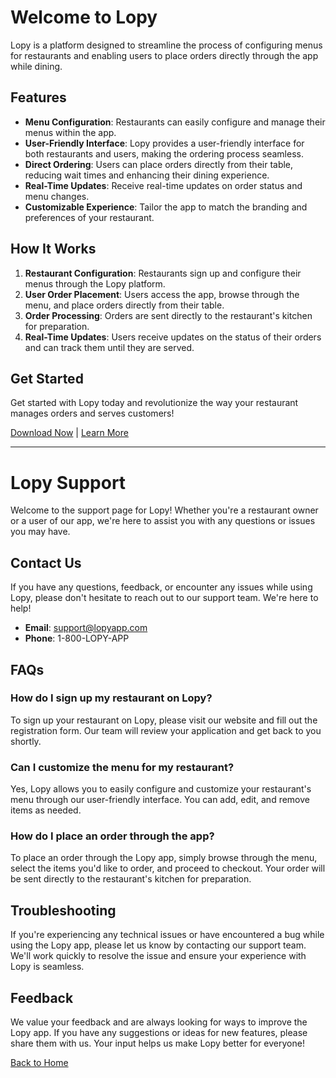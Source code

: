 # Welcome to Lopy

Lopy is a platform designed to streamline the process of configuring menus for restaurants and enabling users to place orders directly through the app while dining.

## Features

- **Menu Configuration**: Restaurants can easily configure and manage their menus within the app.
- **User-Friendly Interface**: Lopy provides a user-friendly interface for both restaurants and users, making the ordering process seamless.
- **Direct Ordering**: Users can place orders directly from their table, reducing wait times and enhancing their dining experience.
- **Real-Time Updates**: Receive real-time updates on order status and menu changes.
- **Customizable Experience**: Tailor the app to match the branding and preferences of your restaurant.

## How It Works

1. **Restaurant Configuration**: Restaurants sign up and configure their menus through the Lopy platform.
2. **User Order Placement**: Users access the app, browse through the menu, and place orders directly from their table.
3. **Order Processing**: Orders are sent directly to the restaurant's kitchen for preparation.
4. **Real-Time Updates**: Users receive updates on the status of their orders and can track them until they are served.

## Get Started

Get started with Lopy today and revolutionize the way your restaurant manages orders and serves customers!

[Download Now](#) | [Learn More](#support)

---

# Lopy Support

Welcome to the support page for Lopy! Whether you're a restaurant owner or a user of our app, we're here to assist you with any questions or issues you may have.

## Contact Us

If you have any questions, feedback, or encounter any issues while using Lopy, please don't hesitate to reach out to our support team. We're here to help!

- **Email**: support@lopyapp.com
- **Phone**: 1-800-LOPY-APP

## FAQs

### How do I sign up my restaurant on Lopy?
To sign up your restaurant on Lopy, please visit our website and fill out the registration form. Our team will review your application and get back to you shortly.

### Can I customize the menu for my restaurant?
Yes, Lopy allows you to easily configure and customize your restaurant's menu through our user-friendly interface. You can add, edit, and remove items as needed.

### How do I place an order through the app?
To place an order through the Lopy app, simply browse through the menu, select the items you'd like to order, and proceed to checkout. Your order will be sent directly to the restaurant's kitchen for preparation.

## Troubleshooting

If you're experiencing any technical issues or have encountered a bug while using the Lopy app, please let us know by contacting our support team. We'll work quickly to resolve the issue and ensure your experience with Lopy is seamless.

## Feedback

We value your feedback and are always looking for ways to improve the Lopy app. If you have any suggestions or ideas for new features, please share them with us. Your input helps us make Lopy better for everyone!

[Back to Home](#home)
